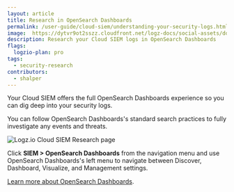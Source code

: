 ```yaml
---
layout: article
title: Research in OpenSearch Dashboards
permalink: /user-guide/cloud-siem/understanding-your-security-logs.html
image:  https://dytvr9ot2sszz.cloudfront.net/logz-docs/social-assets/docs-social.jpg
description: Research your Cloud SIEM logs in OpenSearch Dashboards
flags:
  logzio-plan: pro
tags:
  - security-research
contributors:
  - shalper
---
```


Your Cloud SIEM offers the full OpenSearch Dashboards experience so you can dig deep into your security logs.

You can follow OpenSearch Dashboards's standard search practices to fully investigate any events and threats.

![Logz.io Cloud SIEM Research page](https://dytvr9ot2sszz.cloudfront.net/logz-docs/siem/siem-to-osd-main.png)

Click **SIEM > OpenSearch Dashboards** from the navigation menu and use OpenSearch Dashboards's left menu to navigate between Discover, Dashboard, Visualize, and Management settings.

[Learn more about OpenSearch Dashboards](/user-guide/logs/).
